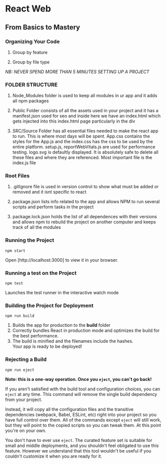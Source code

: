 # React Web
## From Basics to Mastery

### Organizing Your Code

1. Group by feature 

2. Group by file type

*_NB: NEVER SPEND MORE THAN 5 MINUTES SETTING UP A PROJECT_*

### FOLDER STRUCTURE

1. Node_Modules folder is used to keep all modules in ur app and it adds all npm packages

2. Public Folder consists of all the assets used in your project and it has a manifest.json used for seo and inside here we have an index.html which gets injected into this index.html page particularly in the div

3. SRC/Source Folder has all essential files needed to make the react app to run. This is where most days will be spent. App.css contains the styles for the App.js and the index.css has the css to be used by the entire platform. setup.js, reportWebVitals.js are used for performance testing. logo.svg is defaultly displayed. It is absolutely safe to delete all these files and where they are referenced. Most important file is the index.js file

### Root Files
1. .gitIgnore file is used in version control to show what must be added or removed and it isnt specific to react

2. package.json lists info related to the app and allows NPM to run several scripts and perform tasks in the project

3. package.lock.json holds the list of all dependences with their versions and allows npm to rebuild the project on another computer and keeps track of all the modules

### Running the Project

```shell
npm start
```
Open [http://localhost:3000] to view it in your browser.


### Running a test on the Project

```shell
npm test
```
Launches the test runner in the interactive watch mode

### Building the Project for Deployment

```shell
npm run build
```

1. Builds the app for production to the **build** folder
2. Correctly bundles React in production mode and optimizes the build for the best performance.
3. The build is minified and the filenames include the hashes.\
Your app is ready to be deployed!

### Rejecting a Build 

```shell
npm run eject
```

**Note: this is a one-way operation. Once you `eject`, you can't go back!**

If you aren't satisfied with the build tool and configuration choices, you can `eject` at any time. This command will remove the single build dependency from your project.

Instead, it will copy all the configuration files and the transitive dependencies (webpack, Babel, ESLint, etc) right into your project so you have full control over them. All of the commands except `eject` will still work, but they will point to the copied scripts so you can tweak them. At this point you're on your own.

You don't have to ever use `eject`. The curated feature set is suitable for small and middle deployments, and you shouldn't feel obligated to use this feature. However we understand that this tool wouldn't be useful if you couldn't customize it when you are ready for it.
